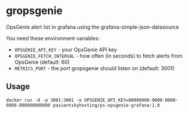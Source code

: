 # gropsgenie
OpsGenie alert list in grafana using the grafana-simple-json-datasource

You need these environment variables:
- `OPSGENIE_API_KEY` - your OpsGenie API key
- `OPSGENIE_FETCH_INTERVAL` - how often (in seconds) to fetch alerts from OpsGenie (default: 60)
- `METRICS_PORT` - the port gropsgenie should listen on (default: 3001)

## Usage
```
docker run -d -p 3001:3001 -e OPSGENIE_API_KEY=00000000-0000-0000-0000-000000000000 pasientskyhosting/ps-opsgenie-grafana:1.0
```
